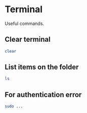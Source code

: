 # Terminal
Useful commands.

## Clear terminal
```bash
clear
```

## List items on the folder
```bash
ls
```

## For authentication error
```bash
sudo ...
```
